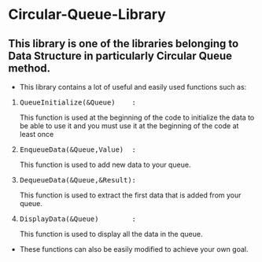 # Circular-Queue-Library
## This library is one of the libraries belonging to Data Structure in particularly Circular Queue method.
- This library contains a lot of useful and easily used functions such as:
1. <pre>QueueInitialize(&Queue)    :</pre> This function is used at the beginning of the code to initialize the data to be able to use it and you must use it at the beginning of the code at least once
2. <pre>EnqueueData(&Queue,Value)  :</pre> This function is used to add new data to your queue.
3. <pre>DequeueData(&Queue,&Result):</pre> This function is used to extract the first data that is added from your queue.
4. <pre>DisplayData(&Queue)        :</pre> This function is used to display all the data in the queue.
- These functions can also be easily modified to achieve your own goal.
